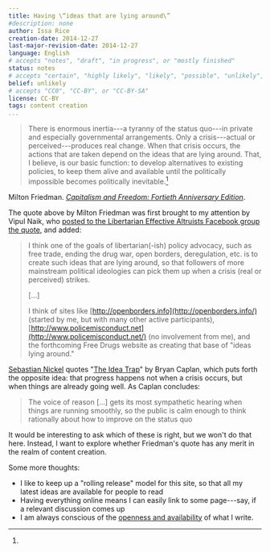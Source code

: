 ```yaml
---
title: Having \“ideas that are lying around\”
#description: none
author: Issa Rice
creation-date: 2014-12-27
last-major-revision-date: 2014-12-27
language: English
# accepts "notes", "draft", "in progress", or "mostly finished"
status: notes
# accepts "certain", "highly likely", "likely", "possible", "unlikely", "highly unlikely", "remote", "impossible", "log", "emotional", or "fiction"
belief: unlikely
# accepts "CC0", "CC-BY", or "CC-BY-SA"
license: CC-BY
tags: content creation
...
```


> There is enormous inertia---a tyranny of the status quo---in private and especially governmental arrangements.
Only a crisis---actual or perceived---produces real change.
When that crisis occurs, the actions that are taken depend on the ideas that are lying around.
That, I believe, is our basic function: to develop alternatives to existing policies, to keep them alive and available until the politically impossible becomes politically inevitable.[^friedmanquote]

[^friedmanquote]:
Milton Friedman.
*[Capitalism and Freedom: Fortieth Anniversary Edition](https://books.google.com/books?id=zHSv4OyuY1EC&lpg=PR14&dq=%22When%20that%20crisis%20occurs%2C%20the%20actions%20that%20are%20taken%20depend%20on%20the%20ideas%20that%20are%20lying%20around.%22&pg=PR14#v=onepage&q=%22When%20that%20crisis%20occurs,%20the%20actions%20that%20are%20taken%20depend%20on%20the%20ideas%20that%20are%20lying%20around.%22&f=false)*.

The quote above by Milton Friedman was first brought to my attention by Vipul Naik, who [posted to the Libertarian Effective Altruists Facebook group the quote](https://www.facebook.com/groups/1520172064903930/permalink/1527384787515991/), and added:

> I think one
> of the goals of libertarian(-ish) policy advocacy, such as free trade,
> ending the drug war, open borders, deregulation, etc. is to create such
> ideas that are lying around, so that followers of more mainstream
> political ideologies can pick them up when a crisis (real or perceived)
> strikes.
> 
> \[...\]
> 
> I think of sites like
> [http://openborders.info](http://openborders.info/) (started by me, but with many other active participants),
> [http://www.policemisconduct.net](http://www.policemisconduct.net/) (no involvement from me), and the forthcoming Free Drugs website as creating
> that base of "ideas lying around."

[Sebastian Nickel](http://sebastiannickel.com/) quotes "[The Idea Trap](http://www.econlib.org/library/Columns/y2004/Caplanidea.html)" by Bryan Caplan, which puts forth the opposite idea: that progress happens not when a crisis occurs, but when things are already going well.
As Caplan concludes:

> The voice of reason \[...\] gets its most sympathetic hearing when things are running smoothly, so the public is calm enough to think rationally about how to improve on the status quo

It would be interesting to ask which of these is right, but we won't do that here.
Instead, I want to explore whether Friedman's quote has any merit in the realm of content creation.


Some more thoughts:

- I like to keep up a "rolling release" model for this site, so that all my latest ideas are available for people to read
- Having everything online means I can easily link to some page---say, if a relevant discussion comes up
- I am always conscious of the [openness and availability](./openness-and-availability-of-content) of what I write.
